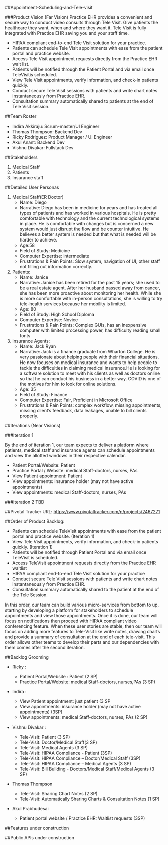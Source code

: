 ##Appointment-Scheduling-and-Tele-visit

###Product Vision (Far Vision)
Practice EHR provides a convenient and secure way to conduct video consults through Tele Visit. Give patients the healthcare they want, when and where they want it. Tele Visit is fully integrated with Practice EHR saving you and your staff time.

* HIPAA compliant end-to-end Tele Visit solution for your practice.
* Patients can schedule Tele Visit appointments with ease from the patient portal and practice website.
* Access Tele Visit appointment requests directly from the Practice EHR wait list.
* Patients will be notified through the Patient Portal and via email once TeleVisitis scheduled.
* View Tele Visit appointments, verify information, and check-in patients quickly.
* Conduct secure Tele Visit sessions with patients and write chart notes instantaneously from Practice EHR.
* Consultation summary automatically shared to patients at the end of Tele Visit session.

##Team Roster
* Indira Akkiraju: Scrum-master/UI Engineer
* Thomas Thompson: Backend Dev
* Ricky Rodriguez: Product Manager / UI Engineer
* Akul Anant: Backend Dev
* Vishnu Divakar: Fullstack Dev


##Stakeholders
1. Medical Staff
2. Patients 
3. Insurance staff

##Detailed User Personas
1. Medical Staff(ER Doctor)
    * Name: Diego
    * Narrative: Diego has been in medicine for years and has treated all types of patients and has worked in various hospitals. He is pretty comfortable with technology and the current technological systems in place. He is comfortable with changes but is concerned a new system would just disrupt the flow and be counter intuitive. He believes a better system is needed but that what is needed  will be harder to achieve.
    * Age:58
    * Field of Study: Medicine
    * Computer Expertise: intermediate 
    * Frustrations & Pain Points: Slow system, navigation of UI, other staff not filling out information correctly. 
2. Patients:
    * Name: Janice
    * Narrative: Janice has been retired for the past 15 years; she used to be a real estate agent. After her husband passed away from cancer, she has been more proactive about monitoring her health. While she is more comfortable with in-person consultations, she is willing to try tele-health services because her mobility is limited.
    * Age: 80
    * Field of Study: High School Diploma
    * Computer Expertise: Novice
    * Frustrations & Pain Points: Complex GUIs, has an inexpensive computer with limited processing power, has difficulty reading small fonts
3. Insurance Agents:
    * Name: Jack Ryan 
    * Narrative: Jack is a finance graduate from Wharton College. He is very passionate about helping people with their financial situations. He now focuses on medical insurance and wants to help people to tackle the difficulties in claiming medical insurance.He is looking for a software solution to meet with his clients as well as doctors online so that he can conduct his business in a better way. COVID is one of the motives for him to look for online solutions.
    * Age: 35
    * Field of Study: Finance
    * Computer Expertise: Fair, Proficient in Microsoft Office
    * Frustrations & Pain Points: complex workflow, missing appointments, missing client’s feedback, data leakages, unable to bill clients properly.

##Iterations (Near Visions)

###Iteration 1

By the end of iteration 1, our team expects to deliver a platform where patients, medical staff and insurance agents can schedule appointments and view the allotted windows in their respective calendar.
* Patient Portal/Website: Patient
* Practice Portal / Website: medical Staff-doctors, nurses, PAs
* View Patient appointment: Patient
* View appointments: insurance holder (may not have active appointments)
* View appointments: medical Staff-doctors, nurses, PAs

###Iteration 2
TBD

##Pivotal Tracker URL: 
https://www.pivotaltracker.com/n/projects/2467271

##Order of Product Backlog: 
* Patients can schedule TeleVisit appointments with ease from the patient portal and practice website. (Iteration 1)
* View Tele Visit appointments, verify information, and check-in patients quickly. (Iteration 1)
* Patients will be notified through Patient Portal and via email once TeleVisit is scheduled.
* Access TeleVisit appointment requests directly from the Practice EHR waitlist
* HIPAA compliant end-to-end Tele Visit solution for your practice
* Conduct secure Tele Visit sessions with patients and write chart notes instantaneously from Practice EHR.
* Consultation summary automatically shared to the patient at the end of the Tele Session.

In this order, our team can build various micro-services from bottom to up, starting by developing a platform for stakeholders to schedule appointments and view those appointments. Once it is done, our team will focus on notifications then proceed with HIPAA compliant video conferencing feature. When these user stories are stable, then our team will focus on adding more features to Tele-Visit like write notes, drawing charts and provide a summary of consultation at the end of each tele-visit. This order allows other teams to develop their parts and our dependencies with them comes after the second iteration.

##Backlog Grooming
* Ricky :
    * Patient Portal/Website : Patient (2 SP)
    * Practice Portal/Website: medical Staff-doctors, nurses,PAs (3 SP)


* Indira :
    * View Patient appointment: just patient (3 SP
    * View appointments: insurance holder (may not have active appointments) (3SP)
    * View appointments: medical Staff-doctors, nurses, PAs (2 SP)

* Vishnu Divakar : 
    * Tele-Visit: Patient (3 SP)
    * Tele-Visit: Doctor/Medical Staff(3 SP)
    * Tele-Visit: Medical Agents (3 SP)
    * Tele-Visit: HIPAA Compliance - Patient (3SP)
    * Tele-Visit: HIPAA Compliance – Doctor/Medical Staff (3SP)
    * Tele-Visit: HIPAA Compliance – Medical Agents (3 SP)
    * Tele-Visit: Bill Building - Doctors/Medical Staff/Medical Agents (3 SP)

* Thomas Thompson
    * Tele-Visit: Sharing Chart Notes (2 SP)
    * Tele-Visit: Automatically Sharing Charts & Consultation Notes (1 SP)

* Akul Prabhudesai
    * Patient portal website / Practice EHR: Waitlist requests (3SP)

##Features
under construction

##Public APIs
under construction

